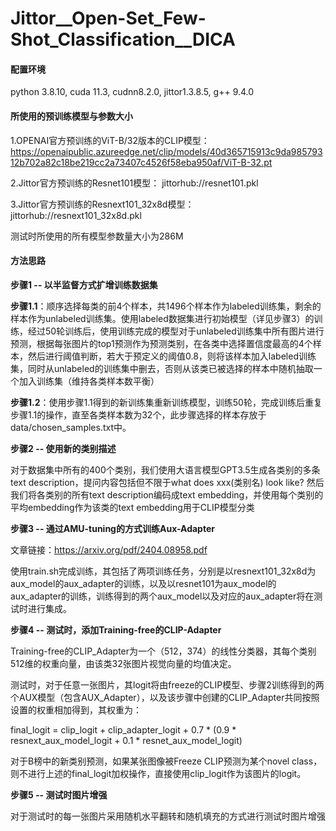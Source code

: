 # Jittor__Open-Set_Few-Shot_Classification__DICA

#### 配置环境 
python 3.8.10, cuda 11.3, cudnn8.2.0, jittor1.3.8.5, g++ 9.4.0

#### 所使用的预训练模型与参数大小

1.OPENAI官方预训练的ViT-B/32版本的CLIP模型：
https://openaipublic.azureedge.net/clip/models/40d365715913c9da98579312b702a82c18be219cc2a73407c4526f58eba950af/ViT-B-32.pt

2.Jittor官方预训练的Resnet101模型：
jittorhub://resnet101.pkl

3.Jittor官方预训练的Resnext101_32x8d模型：
jittorhub://resnext101_32x8d.pkl

测试时所使用的所有模型参数量大小为286M

#### 方法思路
**步骤1 -- 以半监督方式扩增训练数据集**

**步骤1.1**：顺序选择每类的前4个样本，共1496个样本作为labeled训练集，剩余的样本作为unlabeled训练集。使用labeled数据集进行初始模型（详见步骤3）的训练，经过50轮训练后，使用训练完成的模型对于unlabeled训练集中所有图片进行预测，根据每张图片的top1预测作为预测类别，在各类中选择置信度最高的4个样本，然后进行阈值判断，若大于预定义的阈值0.8，则将该样本加入labeled训练集，同时从unlabeled的训练集中删去，否则从该类已被选择的样本中随机抽取一个加入训练集（维持各类样本数平衡）

**步骤1.2**：使用步骤1.1得到的新训练集重新训练模型，训练50轮，完成训练后重复步骤1.1的操作，直至各类样本数为32个，此步骤选择的样本存放于data/chosen_samples.txt中。

**步骤2 -- 使用新的类别描述**

对于数据集中所有的400个类别，我们使用大语言模型GPT3.5生成各类别的多条text description，提问内容包括但不限于what does xxx(类别名) look like?
然后我们将各类别的所有text description编码成text embedding，并使用每个类别的平均embedding作为该类的text embedding用于CLIP模型分类


**步骤3 -- 通过AMU-tuning的方式训练Aux-Adapter**

文章链接：https://arxiv.org/pdf/2404.08958.pdf

使用train.sh完成训练，其包括了两项训练任务，分别是以resnext101_32x8d为aux_model的aux_adapter的训练，以及以resnet101为aux_model的aux_adapter的训练，训练得到的两个aux_model以及对应的aux_adapter将在测试时进行集成。

**步骤4 -- 测试时，添加Training-free的CLIP-Adapter**

Training-free的CLIP_Adapter为一个（512，374）的线性分类器，其每个类别512维的权重向量，由该类32张图片视觉向量的均值决定。

测试时，对于任意一张图片，其logit将由freeze的CLIP模型、步骤2训练得到的两个AUX模型（包含AUX_Adapter），以及该步骤中创建的CLIP_Adapter共同按照设置的权重相加得到，其权重为：

final_logit = clip_logit + clip_adapter_logit + 0.7 \* (0.9 \* resnext_aux_model_logit + 0.1 \* resnet_aux_model_logit)

对于B榜中的新类别预测，如果某张图像被Freeze CLIP预测为某个novel class，则不进行上述的final_logit加权操作，直接使用clip_logit作为该图片的logit。

**步骤5 -- 测试时图片增强**

对于测试时的每一张图片采用随机水平翻转和随机填充的方式进行测试时图片增强
